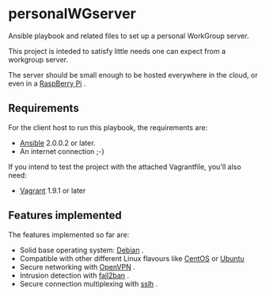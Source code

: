 # personalWGserver
Ansible playbook and related files to set up a personal WorkGroup server.

This project is inteded to satisfy little needs one can expect from a workgroup server.

The server should be small enough to be hosted everywhere in the cloud, or even in a [RaspBerry Pi](https://www.raspberrypi.org/) .

## Requirements
For the client host to run this playbook, the requirements are:

- [Ansible](https://www.ansible.com/) 2.0.0.2 or later.
- An internet connection ;-)

If you intend to test the project with the attached Vagrantfile, you'll also need:

- [Vagrant](https://www.vagrantup.com/) 1.9.1 or later

## Features implemented
The features implemented so far are:

- Solid base operating system: [Debian](https://www.debian.org) .
- Compatible with other different Linux flavours like [CentOS](https://www.centos.org/) or [Ubuntu](https://www.ubuntu.com/)
- Secure networking with [OpenVPN](https://openvpn.net/) .
- Intrusion detection with [fail2ban](https://www.fail2ban.org) .
- Secure connection multiplexing with [sslh](https://github.com/yrutschle/sslh) .